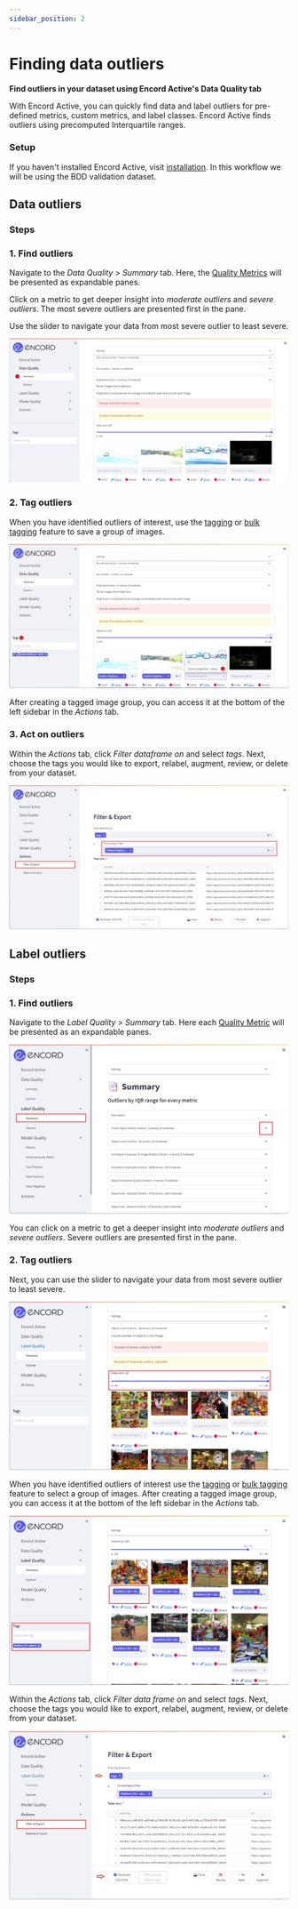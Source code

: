 ```yaml
---
sidebar_position: 2
---
```


# Finding data outliers

**Find outliers in your dataset using Encord Active's Data Quality tab**

With Encord Active, you can quickly find data and label outliers for pre-defined metrics, custom metrics, and label classes.
Encord Active finds outliers using precomputed Interquartile ranges.

### Setup

If you haven't installed Encord Active, visit [installation](/installation).
In this workflow we will be using the BDD validation dataset.

## Data outliers

### Steps

### 1. Find outliers

Navigate to the _Data Quality_ > _Summary_ tab. Here, the [Quality Metrics](/category/quality-metrics) will be presented as expandable panes.

Click on a metric to get deeper insight into _moderate outliers_ and _severe outliers_. The most severe outliers are presented first in the pane.

Use the slider to navigate your data from most severe outlier to least severe.

![data-quality-outliers.png](../images/data-quality-outliers.png)

### 2. Tag outliers

When you have identified outliers of interest, use the [tagging](../user-guide/tags) or [bulk tagging](../user-guide/tags) feature to save a group of images.

![data-quality-outliers-tagging.png](../images/data-quality-outliers-tagging.png)

After creating a tagged image group, you can access it at the bottom of the left sidebar in the _Actions_ tab.

### 3. Act on outliers

Within the _Actions_ tab, click _Filter dataframe on_ and select _tags_. Next, choose the tags you would like to export, relabel, augment, review, or delete from your dataset.

![data-quality-outliers-action.png](../images/data-quality-outliers-action.png)

## Label outliers

### Steps

### 1. Find outliers

Navigate to the _Label Quality_ > _Summary_ tab. Here each [Quality Metric](/category/quality-metrics) will be presented as an expandable panes.

![label-quality-outliers.png](../images/label-quality-outliers.png)

You can click on a metric to get a deeper insight into _moderate outliers_ and _severe outliers_. Severe outliers are presented first in the pane.

### 2. Tag outliers

Next, you can use the slider to navigate your data from most severe outlier to least severe.

![label-quality-outliers-slider.png](../images/label-quality-outliers-slider.png)

When you have identified outliers of interest use the [tagging](../user-guide/tags) or [bulk tagging](../user-guide/tags) feature to select a group of images.
After creating a tagged image group, you can access it at the bottom of the left sidebar in the _Actions_ tab.

![label-quality-outliers-tagging.png](../images/label-quality-outliers-tagging.png)

Within the _Actions_ tab, click _Filter data frame on_ and select _tags_. Next, choose the tags you would like to export, relabel, augment, review, or delete from your dataset.

![label-quality-outliers-action.png](../images/label-quality-outliers-action.png)
